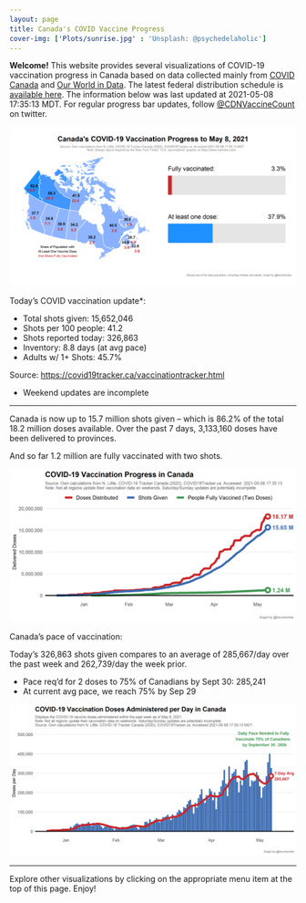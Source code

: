 ```yaml
---
layout: page
title: Canada's COVID Vaccine Progress
cover-img: ['Plots/sunrise.jpg' : 'Unsplash: @psychedelaholic']
---
```

**Welcome!** This website provides several visualizations of COVID-19
vaccination progress in Canada based on data collected mainly from
[COVID Canada](https://covid19tracker.ca/vaccinationtracker.html) and
[Our World in Data](https://ourworldindata.org/covid-vaccinations). The
latest federal distribution schedule is [available
here](https://www.canada.ca/en/public-health/services/diseases/2019-novel-coronavirus-infection/prevention-risks/covid-19-vaccine-treatment/vaccine-rollout.html).
The information below was last updated at 2021-05-08 17:35:13 MDT. For
regular progress bar updates, follow
<a href="https://twitter.com/CDNVaccineCount" class="uri">@CDNVaccineCount</a>
on twitter.

![](Plots/plot_main.png)

Today’s COVID vaccination update\*:

-   Total shots given: 15,652,046
-   Shots per 100 people: 41.2
-   Shots reported today: 326,863
-   Inventory: 8.8 days (at avg pace)
-   Adults w/ 1+ Shots: 45.7%

Source:
<a href="https://covid19tracker.ca/vaccinationtracker.html" class="uri">https://covid19tracker.ca/vaccinationtracker.html</a>

-   Weekend updates are incomplete

------------------------------------------------------------------------

Canada is now up to 15.7 million shots given – which is 86.2% of the
total 18.2 million doses available. Over the past 7 days, 3,133,160
doses have been delivered to provinces.

And so far 1.2 million are fully vaccinated with two shots.

![](Plots/plot_total.png)

Canada’s pace of vaccination:

Today’s 326,863 shots given compares to an average of 285,667/day over
the past week and 262,739/day the week prior.

-   Pace req’d for 2 doses to 75% of Canadians by Sept 30: 285,241
-   At current avg pace, we reach 75% by Sep 29

![](Plots/pace_national.png)

------------------------------------------------------------------------

Explore other visualizations by clicking on the appropriate menu item at
the top of this page. Enjoy!
